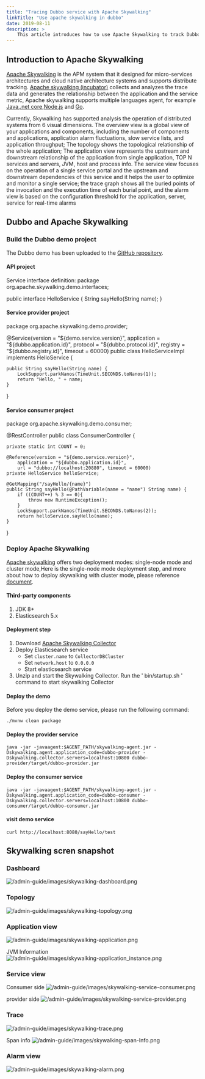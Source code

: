 ```yaml
---
title: "Tracing Dubbo service with Apache Skywalking"
linkTitle: "Use apache skywalking in dubbo"
date: 2019-08-11
description: > 
    This article introduces how to use Apache Skywalking to track Dubbo applications.
---
```


## Introduction to Apache Skywalking

[Apache Skywalking](https://github.com/apache/skywalking)  is the APM system that it designed for micro-services architectures and cloud native architecture systems and supports distribute tracking. [Apache skywalking (incubator)](https://github.com/apache/skywalking) collects and analyzes the trace data and generates the relationship between the application and the service metric, Apache skywalking  supports multiple languages agent, for example [Java](https://github.com/apache/skywalking),[.net core](https://github.com/OpenSkywalking/skywalking-netcore),[Node.js](https://github.com/OpenSkywalking/skywalking-nodejs) and [Go](https://github.com/OpenSkywalking/skywalking-go).

Currently, Skywalking has supported analysis the operation of distributed systems from 6 visual dimensions. The overview view is a global view of your applications and components, including the number of components and applications, application alarm fluctuations, slow service lists, and application throughput; The topology shows the topological relationship of the whole application; The application view represents the upstream and downstream relationship of the application from single application, TOP N services and servers, JVM, host and process info. The service view focuses on the operation of a single service portal and the upstream and downstream dependencies of this service and it helps the user to optimize and monitor a single service; the trace graph shows all the buried points of the invocation and the execution time of each burial point, and the alarm view is based on the configuration threshold for the application, server, service for real-time alarms

## Dubbo and Apache Skywalking

### Build the Dubbo demo  project

The Dubbo demo has been uploaded to the [GitHub repository](https://github.com/SkywalkingTest/dubbo-trace-example). 

#### API project

Service interface definition:
package org.apache.skywalking.demo.interfaces;

public interface HelloService {
	String sayHello(String name);
}

#### Service provider project

package org.apache.skywalking.demo.provider;

@Service(version = "${demo.service.version}",
	application = "${dubbo.application.id}",
	protocol = "${dubbo.protocol.id}",
	registry = "${dubbo.registry.id}", timeout = 60000)
public class HelloServiceImpl implements HelloService {

	public String sayHello(String name) {
		LockSupport.parkNanos(TimeUnit.SECONDS.toNanos(1));
		return "Hello, " + name;
	}

}

#### Service consumer project

package org.apache.skywalking.demo.consumer;

@RestController
public class ConsumerController {

	private static int COUNT = 0;

	@Reference(version = "${demo.service.version}",
		application = "${dubbo.application.id}",
		url = "dubbo://localhost:20880", timeout = 60000)
	private HelloService helloService;

	@GetMapping("/sayHello/{name}")
	public String sayHello(@PathVariable(name = "name") String name) {
		if ((COUNT++) % 3 == 0){
			throw new RuntimeException();
		}
		LockSupport.parkNanos(TimeUnit.SECONDS.toNanos(2));
		return helloService.sayHello(name);
	}
}

### Deploy Apache Skywalking

[Apache skywalking](https://github.com/apache/skywalking) offers  two deployment modes: single-node mode and cluster mode,Here is  the single-node mode deployment step, and more about how to deploy skywalking with cluster mode, please reference [document](https://skywalking.apache.org/docs/main/latest/en/setup/backend/backend-setup/).

#### Third-party components

1. JDK 8+
2. Elasticsearch 5.x

#### Deployment step

1. Download [Apache Skywalking Collector](http://skywalking.apache.org/downloads/)
2. Deploy Elasticsearch service
   * Set `cluster.name` to `CollectorDBCluster`
   * Set `network.host` to `0.0.0.0`
   * Start elasticsearch service
3. Unzip and start the Skywalking Collector. Run the ' bin/startup.sh ' command to start skywalking Collector 

#### Deploy the demo

Before you deploy the demo service, please run the following command:

```
./mvnw clean package
```

#### Deploy the provider service

```
java -jar -javaagent:$AGENT_PATH/skywalking-agent.jar -Dskywalking.agent.application_code=dubbo-provider -Dskywalking.collector.servers=localhost:10800 dubbo-provider/target/dubbo-provider.jar
```

#### Deploy the consumer service

```
java -jar -javaagent:$AGENT_PATH/skywalking-agent.jar -Dskywalking.agent.application_code=dubbo-consumer -Dskywalking.collector.servers=localhost:10800 dubbo-consumer/target/dubbo-consumer.jar 
```

#### visit demo service

```
curl http://localhost:8080/sayHello/test
```

## Skywalking scren snapshot

### Dashboard

![/admin-guide/images/skywalking-dashboard.png](/imgs/blog/skywalking-dashboard.png)

### Topology

![/admin-guide/images/skywalking-topology.png](/imgs/blog/skywalking-topology.png)

### Application view

![/admin-guide/images/skywalking-application.png](/imgs/blog/skywalking-application.png)

JVM Information
![/admin-guide/images/skywalking-application_instance.png](/imgs/blog/skywalking-application_instance.png)

### Service view

Consumer side
![/admin-guide/images/skywalking-service-consumer.png](/imgs/blog/skywalking-service-consumer.png)

provider side
![/admin-guide/images/skywalking-service-provider.png](/imgs/blog/skywalking-service-provider.png)

### Trace

![/admin-guide/images/skywalking-trace.png](/imgs/blog/skywalking-trace.png)

Span info
![/admin-guide/images/skywalking-span-Info.png](/imgs/blog/skywalking-span-Info.png)

### Alarm view

![/admin-guide/images/skywalking-alarm.png](/imgs/blog/skywalking-alarm.png)
